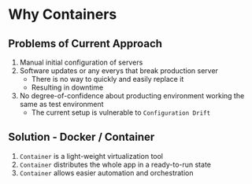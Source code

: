 # Why Containers

## Problems of Current Approach

1. Manual initial configuration of servers
2. Software updates or any everys that break production server
    - There is no way to quickly and easily replace it
    - Resulting in downtime
3. No degree-of-confidence about producting environment working the same as test environment
    - The current setup is vulnerable to `Configuration Drift`

## Solution - Docker / Container

1. `Container` is a light-weight virtualization tool
2. `Container` distributes the whole app in a ready-to-run state
3. `Container` allows easier automation and orchestration